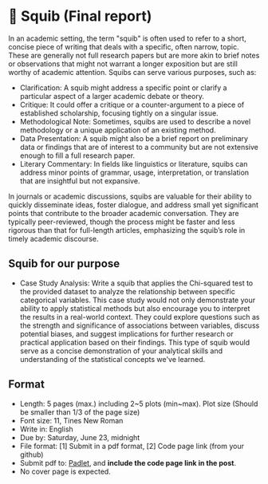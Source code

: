 # 🌱 Squib (Final report)

In an academic setting, the term "squib" is often used to refer to a short, concise piece of writing that deals with a specific, often narrow, topic. These are generally not full research papers but are more akin to brief notes or observations that might not warrant a longer exposition but are still worthy of academic attention. Squibs can serve various purposes, such as:

+ Clarification: A squib might address a specific point or clarify a particular aspect of a larger academic debate or theory.
+ Critique: It could offer a critique or a counter-argument to a piece of established scholarship, focusing tightly on a singular issue.
+ Methodological Note: Sometimes, squibs are used to describe a novel methodology or a unique application of an existing method.
+ Data Presentation: A squib might also be a brief report on preliminary data or findings that are of interest to a community but are not extensive enough to fill a full research paper.
+ Literary Commentary: In fields like linguistics or literature, squibs can address minor points of grammar, usage, interpretation, or translation that are insightful but not expansive.

In journals or academic discussions, squibs are valuable for their ability to quickly disseminate ideas, foster dialogue, and address small yet significant points that contribute to the broader academic conversation. They are typically peer-reviewed, though the process might be faster and less rigorous than that for full-length articles, emphasizing the squib’s role in timely academic discourse.

## Squib for our purpose

+ Case Study Analysis: Write a squib that applies the Chi-squared test to the provided dataset to analyze the relationship between specific categorical variables. This case study would not only demonstrate your ability to apply statistical methods but also encourage you to interpret the results in a real-world context. They could explore questions such as the strength and significance of associations between variables, discuss potential biases, and suggest implications for further research or practical application based on their findings. This type of squib would serve as a concise demonstration of your analytical skills and understanding of the statistical concepts we've learned.

## Format
+ Length: 5 pages (max.) including 2~5 plots (min~max). Plot size (Should be smaller than 1/3 of the page size)
+ Font size: 11, Tines New Roman
+ Write in: English
+ Due by: Saturday, June 23, midnight
+ File format: [1] Submit in a pdf format, [2] Code page link (from your github)
+ Submit pdf to: [Padlet](https://padlet.com/mirankim316/S24Corpus), and **include the code page link in the post**.
+ No cover page is expected.
